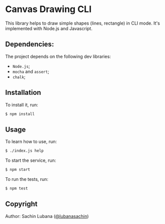 # Canvas Drawing CLI

This library helps to draw simple shapes (lines, rectangle) in CLI mode.
It's implemented with Node.js and Javascript. 

## Dependencies:

The project depends on the following dev libraries:
* `Node.js`;
* `mocha` and `assert`;
* `chalk`;

## Installation

To install it, run:

```sh
$ npm install
```

## Usage

To learn how to use, run:

```sh
$ ./index.js help
```

To start the service, run:

```sh
$ npm start
```

To run the tests, run:

```sh
$ npm test
```

## Copyright

Author: Sachin Lubana ([@lubanasachin](https://github.com/lubanasachin))


